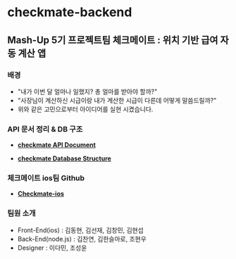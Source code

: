 # checkmate-backend

## Mash-Up 5기 프로젝트팀 체크메이트 : 위치 기반 급여 자동 계산 앱

### 배경
 - "내가 이번 달 얼마나 일했지? 총 얼마를 받아야 할까?"
 - "사장님이 계산하신 시급이랑 내가 계산한 시급이 다른데 어떻게 말씀드릴까?"  
 - 위와 같은 고민으로부터 아이디어를 실현 시켰습니다.


### API 문서 정리 & DB 구조

 - **[checkmate API Document](https://github.com/jo-bata/checkmate-backend/wiki/checkmate-API-Document)**

 - **[checkmate Database Structure](https://github.com/jo-bata/checkmate-backend/wiki/checkmate-Database-Structure)**
 
### 체크메이트 ios팀 Github

 - **[Checkmate-ios](https://github.com/mash-up-kr/Checkmate-ios)**

### 팀원 소개
- Front-End(ios) : 김동현, 김선재, 김창민, 김현섭
- Back-End(node.js) : 김찬연, 김한슬마로, 조현우
- Designer : 이다민, 조성윤
